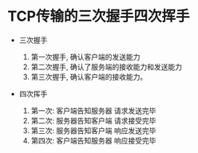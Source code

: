 # TCP传输的三次握手四次挥手

- 三次握手
    1. 第一次握手, 确认客户端的发送能力
    2. 第二次握手, 确认了服务端的接收能力和发送能力
    3. 第三次握手, 确认客户端的接收能力。

- 四次挥手
  1. 第一次: 客户端告知服务器 请求发送完毕
  2. 第二次: 服务器告知客户端 请求接受完毕
  3. 第三次: 服务器告知客户端 响应发送完毕
  4. 第四次: 客户端告知服务器 响应接受完毕
